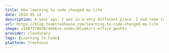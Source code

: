 ```yaml
---
title: How learning to code changed my life
date: 2018-05-14
description: A year ago, I was in a very different place. I had come to the end of a very long journey and I just didn’t know what to do next. I didn’t really have the interest or the strength to continue and I believed that I didn’t have a purpose anymore. I was in a deep, dark hole and I didn’t know how to get out of it.
url: https://blog.teamtreehouse.com/learning-to-code-changed-my-life
image: v1607270030/debbie.codes/Bluekiri-office_gmihtu
provider: cloudinary
tags: [Learning to Code]
platform: Treehouse
---
```

